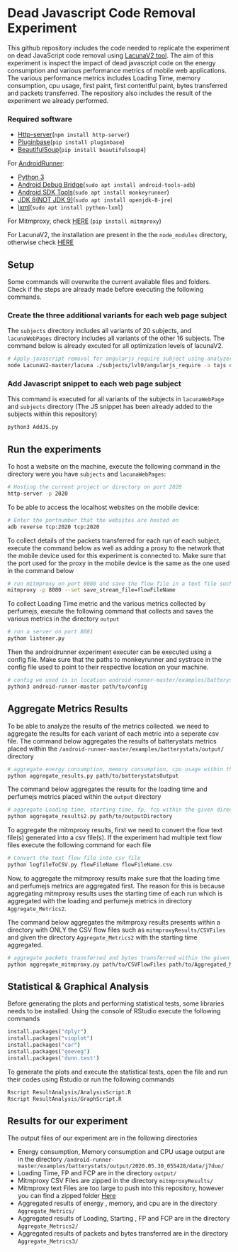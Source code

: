 # Dead Javascript Code Removal Experiment
This github repository includes the code needed to replicate the experiment on dead JavaScript code removal using [LacunaV2 tool](https://github.com/Kishanjay/LacunaV2). The aim of this experiment is inspect the impact of dead javascript code on the energy consumption and various performance metrics of mobile web applications. The various performance metrics includes Loading Time, memory consumption, cpu usage, first paint, first contentful paint, bytes transferred and packets transferred. The repository also includes the result of the experiment we already performed.

### Required software
* [Http-server](https://www.npmjs.com/package/http-server)(`npm install http-server`)
* [Pluginbase](https://pypi.org/project/pluginbase/)(`pip install pluginbase`)
* [BeautifulSoup](https://pypi.org/project/beautifulsoup4/)(`pip install beautifulsoup4`)

For [AndroidRunner](https://github.com/S2-group/android-runner):
* [Python 3](https://www.python.org/downloads/)
* [Android Debug Bridge](https://developer.android.com/studio/command-line/adb)(`sudo apt install android-tools-adb`)
* [Android SDK Tools](https://developer.android.com/studio/test/monkeyrunner)(`sudo apt install monkeyrunner`) 
* [JDK 8(NOT JDK 9)](https://www.oracle.com/technetwork/java/javase/downloads/jdk8-downloads-2133151.html)(`sudo apt install openjdk-8-jre`)
* [lxml](https://lxml.de/installation.html)(`sudo apt install python-lxml`)

For Mitmproxy, check [HERE](https://docs.mitmproxy.org/stable/overview-installation/) (`pip install mitmproxy`)

For LacunaV2, the installation are present in the the `node_modules` directory, otherwise check [HERE](https://github.com/Kishanjay/LacunaV2)

## Setup
Some commands will overwrite the current available files and folders. Check if the steps are already made before executing the following commands.

### Create the three additional variants for each web page subject
The `subjects` directory includes all variants of 20 subjects, and `lacunaWebPages` directory includes all variants of the other 16 subjects. The command below is already excuted for all optimization levels of lacunaV2. 

```bash
# Apply javascript removal for angularjs_require subject using analyzers dynamic and tajs and using optimization level 2
node LacunaV2-master/lacuna ./subjects/lvl0/angularjs_require -a tajs dynamic -o 2 -d ./subjects/lvl2/angularjs_require -f
```

### Add Javascript snippet to each web page subject
This command is executed for all variants of the subjects in `lacunaWebPage` and `subjects` directory (The JS snippet has been already added to the subjects within this repository)

```bash
python3 AddJS.py
```

## Run the experiments

To host a website on the machine, execute the following command in the directory were you have `subjects` and `lacunaWebPages`:
```bash
# Hosting the current project or directory on port 2020
http-server -p 2020
```

To be able to access the localhost websites on the mobile device:
```bash
# Enter the portnumber that the websites are hosted on
adb reverse tcp:2020 tcp:2020
```

To collect details of the packets transferred for each run of each subject, execute the command below as well as adding a proxy to the network that the mobile device used for this experiment is connected to. Make sure that the port used for the proxy in the mobile device is the same as the one used in the command below
```bash
# run mitmproxy on port 8080 and save the flow file in a text file such as flowFileName
mitmproxy -p 8080 --set save_stream_file=flowFileName
```


To collect Loading Time metric and the various metrics collected by perfumejs, execute the following command that collects and saves the various metrics in the directory `output`
```bash
# run a server on port 8081
python listener.py
```

Then the androidrunner experiment executer can be executed using a config file. Make sure that the paths to monkeyrunner and systrace in the config file used to point to their respective location on your machine.
```bash
# config we used is in location android-runner-master/examples/batterystats/config_web.json
python3 android-runner-master path/to/config
```

## Aggregate Metrics Results
To be able to analyze the results of the metrics collected. we need to aggregate the results for each variant of each metric into a seperate csv file. The command below aggregates the results of batterystats metrics placed within the `/android-runner-master/examples/batterystats/output/` directory

```bash
# aggregate energy consumption, memory consumption, cpu usage within the given directory
python aggregate_results.py path/to/batterystatsOutput
```

The command below aggregates the results for the loading time and perfumejs metrics placed within the `output` directory

```bash
# aggregate Loading time, starting time, fp, fcp within the given directory
python aggregate_results2.py path/to/outputDirectory
```


To aggregate the mitmproxy results, first we need to convert the flow text file(s) generated into a csv file(s). If the experiment had multiple text flow files execute the following command for each file

```bash
# Convert the text flow file into csv file
python logfileToCSV.py flowFileName flowFileName.csv
```

Now, to aggregate the mitmproxy results make sure that the loading time and perfumejs metrics are aggregated first. The reason for this is because aggregating mitmproxy results uses the starting time of each run which is aggregated with the loading and perfumejs metrics in directory `Aggregate_Metrics2`. 

The command below aggregates the mitmproxy results presents within a directory with ONLY the CSV flow files such as `mitmproxyResults/CSVFiles` and given the directory `Aggregate_Metrics2` with the starting time aggregated.

```bash
# aggregate packets transferred and bytes transferred within the given CSVFiles directory and the aggregated starting time directory
python aggregate_mitmproxy.py path/to/CSVFlowFiles path/to/Aggregated_Metrics2
```

## Statistical & Graphical Analysis
Before generating the plots and performing statistical tests, some libraries needs to be installed. Using the console of RStudio execute the following commands

```bash
install.packages("dplyr")
install.packages("vioplot")
install.packages("car")
install.packages("goeveg")
install.packages('dunn.test')
```

To generate the plots and execute the statistical tests, open the file and run their codes using Rstudio or run the following commands

```bash
Rscript ResultAnalysis/AnalysisScript.R
Rscript ResultAnalysis/GraphScript.R
```

## Results for our experiment
The output files of our experiment are in the following directories

* Energy consumption, Memory consumption and CPU usage output are in the directory `/android-runner-master/examples/batterystats/output/2020.05.30_055428/data/j7duo/`
* Loading Time, FP and FCP are in the directory `output/`
* Mitmproxy CSV Files are zipped in the directory `mitmproxyResults/`
* Mitmproxy text Files are too large to push into this repository, however you can find a zipped folder [Here](https://drive.google.com/file/d/1ry2WJeq3O5s7wF0BB6SR5XxPWuETeew1/view?usp=sharing)
* Aggregated results of energy , memory, and cpu are in the directory `Aggregate_Metrics/`
* Aggregated results of Loading, Starting , FP and FCP are in the directory `Aggregate_Metrics2/`
* Aggregated results of packets and bytes transferred are in the directory `Aggregate_Metrics3/`
